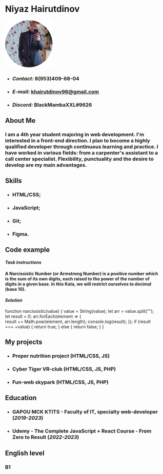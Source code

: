 # Niyaz Hairutdinov
![personal-photo](/img/Eclipse.png "photo")
* ### *Contact:* 8(953)409-68-04
* ### *E-mail:* khairutdinov96@gmail.com
* ### *Discord:* BlackMambaXXL#9626

## About Me
### I am a 4th year student majoring in web development. I'm interested in a front-end direction. I plan to become a highly qualified developer through continuous learning and practice. I have worked in various fields: from a carpenter's assistant to a call center specialist. Flexibility, punctuality and the desire to develop are my main advantages.

## Skills
* ### HTML/CSS;
* ### JavaScript;
* ### Git;
* ### Figma.

## Code example
#### *Task instructions*
#### A Narcissistic Number (or Armstrong Number) is a positive number which is the sum of its own digits, each raised to the power of the number of digits in a given base. In this Kata, we will restrict ourselves to decimal (base 10).
#### *Solution*

function narcissistic(value) {
    value = String(value);
    let arr = value.split("");
    let result = 0;
    arr.forEach(element => {           
        result += Math.pow(element, arr.length);
        console.log(result);
    });
    if (result === +value) {
        return true;
    } else {
        return false;
    }
}

## My projects
* ### Proper nutrition project (HTML/CSS, JS)
* ### Cyber Tiger VR-club (HTML/CSS, JS, PHP)
* ### Fun-web skypark (HTML/CSS, JS, PHP)

## Education
* ### GAPOU MCK KTITS - Faculty of IT, specialty web-developer (*2019-2023*)
* ### Udemy - The Complete JavaScript + React Course - From Zero to Result (*2022-2023*)

## English level
### B1

